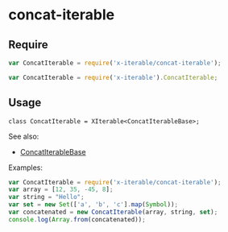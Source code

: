 
# concat-iterable

## Require

```javascript
var ConcatIterable = require('x-iterable/concat-iterable');
```

```javascript
var ConcatIterable = require('x-iterable').ConcatIterable;
```

## Usage

```
class ConcatIterable = XIterable<ConcatIterableBase>;
```

See also:
 - [ConcatIterableBase](./concat-iterable-base.md)

Examples:

```javascript
var ConcatIterable = require('x-iterable/concat-iterable');
var array = [12, 35, -45, 8];
var string = "Hello";
var set = new Set(['a', 'b', 'c'].map(Symbol));
var concatenated = new ConcatIterable(array, string, set);
console.log(Array.from(concatenated));
```
